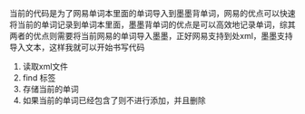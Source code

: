 <!--
 * @FilePath     : /Tools/vocabulary/README.md
 * @Author       : CocoTang1024 1972555958@qq.com
 * @Date         : 2024-09-06 00:10:21
 * @Version      : 0.0.1
 * @LastEditTime : 2024-09-06 00:10:26
 * @Email        : robotym@163.com
 * @Description  : 网易词汇导入墨墨背单词
-->
当前的代码是为了网易单词本里面的单词导入到墨墨背单词，网易的优点可以快速将当前的单词记录到单词本里面，墨墨背单词的优点是可以高效地记录单词，综其两者的优点则需要将当前网易的单词导入墨墨，正好网易支持到处xml，墨墨支持导入文本，这样我就可以开始书写代码
1. 读取xml文件
2. find <word> 标签
3. 存储当前的单词
4. 如果当前的单词已经包含了则不进行添加，并且删除